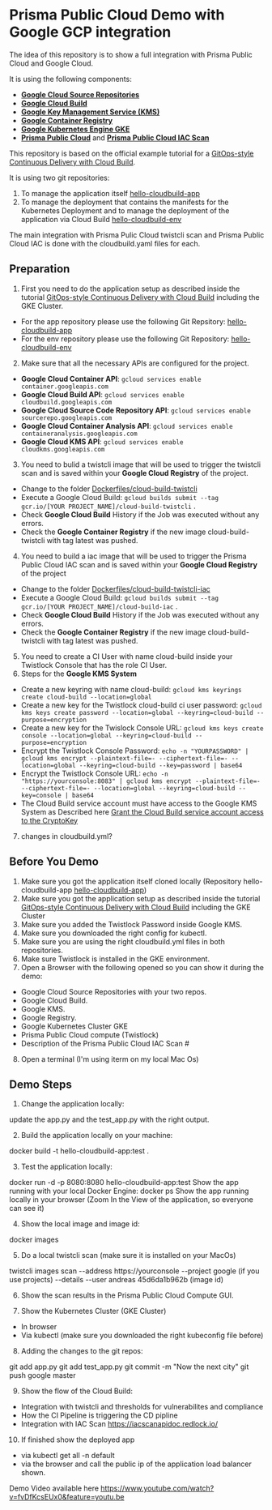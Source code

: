 # Prisma Public Cloud Demo with Google GCP integration

The idea of this repository is to show a full integration with Prisma Public Cloud and Google Cloud.

It is using the following components:
- [**Google Cloud Source Repositories**](https://cloud.google.com/source-repositories/)
- [**Google Cloud Build**](https://cloud.google.com/cloud-build/)
- [**Google Key Management Service (KMS)**](https://cloud.google.com/kms/)
- [**Google Container Registry**](https://cloud.google.com/container-registry/)
- [**Google Kubernetes Engine GKE**](https://cloud.google.com/kubernetes-engine/)
- [**Prisma Public Cloud**](https://www.paloaltonetworks.com/cloud-security/prisma-public-cloud) and [**Prisma Public Cloud IAC Scan**](https://iacscanapidoc.redlock.io/)

This repository is based on the official example tutorial for a [GitOps-style Continuous Delivery with Cloud Build](https://cloud.google.com/kubernetes-engine/docs/tutorials/gitops-cloud-build).

It is using two git repositories:
1. To manage the application itself [hello-cloudbuild-app](https://github.com/automatecloud/hello-cloudbuild-app)
2. To manage the deployment that contains the manifests for the Kubernetes Deployment and to manage the deployment of the application via Cloud Build [hello-cloudbuild-env](https://github.com/automatecloud/hello-cloudbuild-env)

The main integration with Prisma Pulic Cloud twistcli scan and Prisma Public Cloud IAC is done with the cloudbuild.yaml files for each.

## Preparation

1. First you need to do the application setup as described inside the tutorial [GitOps-style Continuous Delivery with Cloud Build](https://cloud.google.com/kubernetes-engine/docs/tutorials/gitops-cloud-build) including the GKE Cluster.
* For the app repository please use the following Git Repsitory: [hello-cloudbuild-app](https://github.com/automatecloud/hello-cloudbuild-app)
* For the env repository please use the following Git Repository: [hello-cloudbuild-env](https://github.com/automatecloud/hello-cloudbuild-env)
2. Make sure that all the necessary APIs are configured for the project.
* **Google Cloud Container API**: `gcloud services enable container.googleapis.com`
* **Google Cloud Build API**: `gcloud services enable cloudbuild.googleapis.com`
* **Google Cloud Source Code Repository API**: `gcloud services enable sourcerepo.googleapis.com`
* **Google Cloud Container Analysis API**: `gcloud services enable containeranalysis.googleapis.com`
* **Google Cloud KMS API**: `gcloud services enable cloudkms.googleapis.com`
3. You need to bulid a twistcli image that will be used to trigger the twistcli scan and is saved within your **Google Cloud Registry** of the project.
* Change to the folder [Dockerfiles/cloud-build-twistcli](https://github.com/automatecloud/google-summit/tree/master/Dockerfiles/cloud-build-twistcli)
* Execute a Google Cloud Build: `gcloud builds submit --tag gcr.io/[YOUR PROJECT_NAME]/cloud-build-twistcli` .
* Check **Google Cloud Build** History if the Job was executed without any errors.
* Check the **Google Container Registry** if the new image cloud-build-twistcli with tag latest was pushed.
4. You need to build a iac image that will be used to trigger the Prisma Public Cloud IAC scan and is saved within your **Google Cloud Registry** of the project
* Change to the folder [Dockerfiles/cloud-build-twistcli-iac](https://github.com/automatecloud/google-summit/tree/master/Dockerfiles/cloud-build-iac)
* Execute a Google Cloud Build: `gcloud builds submit --tag gcr.io/[YOUR PROJECT_NAME]/cloud-build-iac` .
* Check **Google Cloud Build** History if the Job was executed without any errors.
* Check the **Google Container Registry** if the new image cloud-build-twistcli with tag latest was pushed.
5. You need to create a CI User with name cloud-build inside your Twistlock Console that has the role CI User.
6. Steps for the **Google KMS System**
* Create a new keyring with name cloud-build: `gcloud kms keyrings create cloud-build --location=global`
* Create a new key for the Twistlock cloud-build ci user password: `gcloud kms keys create password --location=global --keyring=cloud-build --purpose=encryption`
* Create a new key for the Twislock Console URL: `gcloud kms keys create console --location=global --keyring=cloud-build --purpose=encryption`
* Encrypt the Twistlock Console Password: `echo -n "YOURPASSWORD" | gcloud kms encrypt --plaintext-file=- --ciphertext-file=- --location=global --keyring=cloud-build --key=password | base64`
* Encrypt the Twistlock Console URL: `echo -n "https://yourconsole:8083" | gcloud kms encrypt --plaintext-file=- --ciphertext-file=- --location=global --keyring=cloud-build --key=console | base64`
* The Cloud Build service account must have access to the Google KMS System as Described here [Grant the Cloud Build service account access to the CryptoKey](https://cloud.google.com/cloud-build/docs/securing-builds/use-encrypted-secrets-credentials)
7. changes in cloudbuild.yml?

## Before You Demo

1. Make sure you got the application itself cloned locally (Repository hello-cloudbuild-app [hello-cloudbuild-app](https://github.com/automatecloud/hello-cloudbuild-app))
2. Make sure you got the application setup as described inside the tutorial [GitOps-style Continuous Delivery with Cloud Build](https://cloud.google.com/kubernetes-engine/docs/tutorials/gitops-cloud-build) including the GKE Cluster
3. Make sure you added the Twistlock Password inside Google KMS.
4. Make sure you downloaded the right config for kubectl.
5. Make sure you are using the right cloudbuild.yml files in both repositories.
6. Make sure Twistlock is installed in the GKE environment.
7. Open a Browser with the following opened so you can show it during the demo:
  - Google Cloud Source Repositories with your two repos.
  - Google Cloud Build.
  - Google KMS.
  - Google Registry.
  - Google Kubernetes Cluster GKE
  - Prisma Public Cloud compute (Twistlock)
  - Description of the Prisma Public Cloud IAC Scan #
8. Open a terminal (I'm using iterm on my local Mac Os)

## Demo Steps

1. Change the application locally:

update the app.py and the test_app.py with the right output.

2. Build the application locally on your machine:

docker build -t hello-cloudbuild-app:test .

3. Test the application locally:

docker run -d -p 8080:8080 hello-cloudbuild-app:test
Show the app running with your local Docker Engine:
docker ps
Show the app running locally in your browser (Zoom In the View of the application, so everyone can see it)

4. Show the local image and image id:

docker images

5. Do a local twistcli scan (make sure it is installed on your MacOs)

twistcli images  scan --address https://yourconsole --project google (if you use projects) --details --user andreas 45d6da1b962b (image id)

6. Show the scan results in the Prisma Public Cloud Compute GUI.

7. Show the Kubernetes Cluster (GKE Cluster)

- In browser
- Via kubectl (make sure you downloaded the right kubeconfig file before)

8. Adding the changes to the git repos:

git add app.py
git add test_app.py
git commit -m "Now the next city"
git push google master

9. Show the flow of the Cloud Build:

- Integration with twistcli and thresholds for vulnerabilites and compliance
- How the CI Pipeline is triggering the CD pipline
- Integration with IAC Scan https://iacscanapidoc.redlock.io/

10. If finished show the deployed app

- via kubectl get all -n default
- via the browser and call the public ip of the application load balancer shown.

Demo Video available here https://www.youtube.com/watch?v=fvDfKcsEUx0&feature=youtu.be
